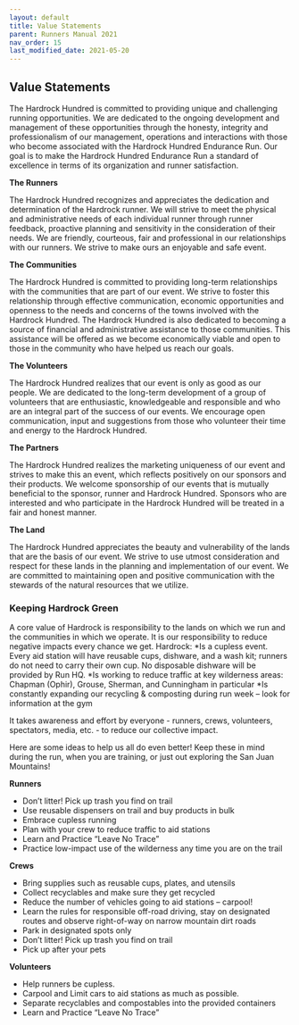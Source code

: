 ```yaml
---
layout: default
title: Value Statements
parent: Runners Manual 2021
nav_order: 15
last_modified_date: 2021-05-20
---
```


## Value Statements

The Hardrock Hundred is committed to providing unique and challenging running opportunities. We are dedicated to the ongoing development and management of these opportunities through the honesty, integrity and professionalism of our management, operations and interactions with those who become associated with the Hardrock Hundred Endurance Run. Our goal is to make the Hardrock Hundred Endurance Run a standard of excellence in terms of its organization and runner satisfaction.
 
**The Runners**

The Hardrock Hundred recognizes and appreciates the dedication and determination of the Hardrock runner. We will strive to meet the physical and administrative needs of each individual runner through runner feedback, proactive planning and sensitivity in the consideration of their needs. We are friendly, courteous, fair and professional in our relationships with our runners. We strive to make ours an enjoyable and safe event.
 
**The Communities**

The Hardrock Hundred is committed to providing long-term relationships with the communities that are part of our event. We strive to foster this relationship through effective communication, economic opportunities and openness to the needs and concerns of the towns involved with the Hardrock Hundred. The Hardrock Hundred is also dedicated to becoming a source of financial and administrative assistance to those communities. This assistance will be offered as we become economically viable and open to those in the community who have helped us reach our goals.
 
**The Volunteers**

The Hardrock Hundred realizes that our event is only as good as our people. We are dedicated to the long-term development of a group of volunteers that are enthusiastic, knowledgeable and responsible and who are an integral part of the success of our events. We encourage open communication, input and suggestions from those who volunteer their time and energy to the Hardrock Hundred.
 
**The Partners**

The Hardrock Hundred realizes the marketing uniqueness of our event and strives to make this an event, which reflects positively on our sponsors and their products. We welcome sponsorship of our events that is mutually beneficial to the sponsor, runner and Hardrock Hundred. Sponsors who are interested and who participate in the Hardrock Hundred will be treated in a fair and honest manner.
 
**The Land**

The Hardrock Hundred appreciates the beauty and vulnerability of the lands that are the basis of our event. We strive to use utmost consideration and respect for these lands in the planning and implementation of our event. We are committed to maintaining open and positive communication with the stewards of the natural resources that we utilize.
 
### Keeping Hardrock Green
 
A core value of Hardrock is responsibility to the lands on which we run and the communities in which we operate. It is our responsibility to reduce negative impacts every chance we get. Hardrock:
*Is a cupless event. Every aid station will have reusable cups, dishware, and a wash kit; runners do not need to carry their own cup. No disposable dishware will be provided by Run HQ.
*Is working to reduce traffic at key wilderness areas: Chapman (Ophir), Grouse, Sherman, and Cunningham in particular
*Is constantly expanding our recycling & composting during run week – look for information at the gym
 
It takes awareness and effort by everyone - runners, crews, volunteers, spectators, media, etc. - to reduce our collective impact. 
 
Here are some ideas to help us all do even better! Keep these in mind during the run, when you are training, or just out exploring the San Juan Mountains!
 
**Runners**
* Don’t litter! Pick up trash you find on trail
* Use reusable dispensers on trail and buy products in bulk
* Embrace cupless running
* Plan with your crew to reduce traffic to aid stations
* Learn and Practice “Leave No Trace”
* Practice low-impact use of the wilderness any time you are on the trail
 
**Crews**
* Bring supplies such as reusable cups, plates, and utensils
* Collect recyclables and make sure they get recycled
* Reduce the number of vehicles going to aid stations – carpool!
* Learn the rules for responsible off-road driving, stay on designated routes and observe right-of-way on narrow mountain dirt roads
* Park in designated spots only
* Don’t litter! Pick up trash you find on trail
* Pick up after your pets
 
**Volunteers**
* Help runners be cupless.
* Carpool and Limit cars to aid stations as much as possible.
* Separate recyclables and compostables into the provided containers
* Learn and Practice “Leave No Trace”
